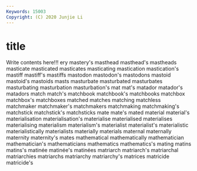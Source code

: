 ```yaml
---
Keywords: 15003
Copyright: (C) 2020 Junjie Li
---
```


# title

Write contents here!!!
ery 
mastery's 
masthead 
masthead's 
mastheads 
masticate 
masticated 
masticates 
masticating
mastication 
mastication's 
mastiff 
mastiff's 
mastiffs 
mastodon 
mastodon's 
mastodons 
mastoid 
mastoid's
mastoids 
masts 
masturbate 
masturbated 
masturbates 
masturbating 
masturbation 
masturbation's 
mat 
mat's
matador 
matador's 
matadors 
match 
match's 
matchbook 
matchbook's 
matchbooks 
matchbox 
matchbox's
matchboxes 
matched 
matches 
matching 
matchless 
matchmaker 
matchmaker's 
matchmakers 
matchmaking 
matchmaking's
matchstick 
matchstick's 
matchsticks 
mate 
mate's 
mated 
material 
material's 
materialisation 
materialisation's
materialise 
materialised 
materialises 
materialising 
materialism 
materialism's 
materialist 
materialist's 
materialistic 
materialistically
materialists 
materially 
materials 
maternal 
maternally 
maternity 
maternity's 
mates 
mathematical 
mathematically
mathematician 
mathematician's 
mathematicians 
mathematics 
mathematics's 
mating 
matins 
matins's 
matinée 
matinée's
matinées 
matriarch 
matriarch's 
matriarchal 
matriarchies 
matriarchs 
matriarchy 
matriarchy's 
matrices 
matricide
matricide's 

